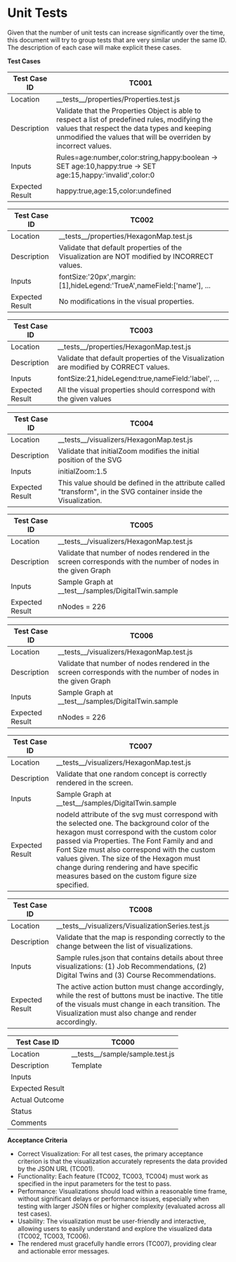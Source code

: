 # Unit Tests

Given that the number of unit tests can increase significantly over the time, this document will try to group tests that are very similar under the same ID. 
The description of each case will make explicit these cases.

**Test Cases**

| Test Case ID | TC001 |
| --- | --- |
| Location | \_\_tests\_\_/properties/Properties.test.js |
| Description | Validate that the Properties Object is able to respect a list of predefined rules, modifying the values that respect the data types and keeping unmodified the values that will be overriden by incorrect values. |
| Inputs | Rules=age:number,color:string,happy:boolean -> SET age:10,happy:true -> SET age:15,happy:'invalid',color:0 |
| Expected Result | happy:true,age:15,color:undefined |

| Test Case ID | TC002 |
| --- | --- |
| Location | \_\_tests\_\_/properties/HexagonMap.test.js |
| Description | Validate that default properties of the Visualization are NOT modified by INCORRECT values. |
| Inputs | fontSize:'20px',margin:\[1\],hideLegend:'TrueA',nameField:\['name'\], ... |
| Expected Result | No modifications in the visual properties. |

| Test Case ID | TC003 |
| --- | --- |
| Location | \_\_tests\_\_/properties/HexagonMap.test.js |
| Description | Validate that default properties of the Visualization are modified by CORRECT values. |
| Inputs | fontSize:21,hideLegend:true,nameField:'label', ... |
| Expected Result | All the visual properties should correspond with the given values |


| Test Case ID | TC004 |
| --- | --- |
| Location | \_\_tests\_\_/visualizers/HexagonMap.test.js |
| Description | Validate that initialZoom modifies the initial position of the SVG |
| Inputs | initialZoom:1.5 |
| Expected Result | This value should be defined in the attribute called "transform", in the SVG container inside the Visualization. |


| Test Case ID | TC005 |
| --- | --- |
| Location | \_\_tests\_\_/visualizers/HexagonMap.test.js |
| Description | Validate that number of nodes rendered in the screen corresponds with the number of nodes in the given Graph |
| Inputs | Sample Graph at \_\_test\_\_/samples/DigitalTwin.sample |
| Expected Result | nNodes = 226 |

| Test Case ID | TC006 |
| --- | --- |
| Location | \_\_tests\_\_/visualizers/HexagonMap.test.js |
| Description | Validate that number of nodes rendered in the screen corresponds with the number of nodes in the given Graph |
| Inputs | Sample Graph at \_\_test\_\_/samples/DigitalTwin.sample |
| Expected Result | nNodes = 226 |


| Test Case ID | TC007 |
| --- | --- |
| Location | \_\_tests\_\_/visualizers/HexagonMap.test.js |
| Description | Validate that one random concept is correctly rendered in the screen. |
| Inputs | Sample Graph at \_\_test\_\_/samples/DigitalTwin.sample |
| Expected Result | nodeId attribute of the svg must correspond with the selected one. The background color of the hexagon must correspond with the custom color passed via Properties. The Font Family and and Font Size must also correspond with the custom values given. The size of the Hexagon must change during rendering and have specific measures based on the custom figure size specified. |

| Test Case ID | TC008 |
| --- | --- |
| Location | \_\_tests\_\_/visualizers/VisualizationSeries.test.js |
| Description | Validate that the map is responding correctly to the change between the list of visualizations. |
| Inputs | Sample rules.json that contains details about three visualizations: (1) Job Recommendations, (2) Digital Twins and (3) Course Recommendations. |
| Expected Result | The active action button must change accordingly, while the rest of buttons must be inactive. The title of the visuals must change in each transition. The Visualization must also change and render accordingly.  |

| Test Case ID | TC000 |
| --- | --- |
| Location | \_\_tests\_\_/sample/sample.test.js |
| Description | Template |
| Inputs |  |
| Expected Result |  |
| Actual Outcome |  |
| Status |  |
| Comments |  |

**Acceptance Criteria**

- Correct Visualization: For all test cases, the primary acceptance criterion is that the visualization accurately represents the data provided by the JSON URL (TC001).
- Functionality: Each feature (TC002, TC003, TC004) must work as specified in the input parameters for the test to pass.
- Performance: Visualizations should load within a reasonable time frame, without significant delays or performance issues, especially when testing with larger JSON files or higher complexity (evaluated across all test cases).
- Usability: The visualization must be user-friendly and interactive, allowing users to easily understand and explore the visualized data (TC002, TC003, TC006).
- The rendered must gracefully handle errors (TC007), providing clear and actionable error messages.
